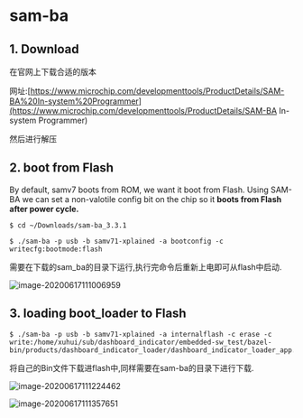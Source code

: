 # sam-ba

## 1. Download

在官网上下载合适的版本

网址:[https://www.microchip.com/developmenttools/ProductDetails/SAM-BA%20In-system%20Programmer](https://www.microchip.com/developmenttools/ProductDetails/SAM-BA In-system Programmer)

然后进行解压

## 2. boot from Flash

By default, samv7 boots from ROM, we want it boot from Flash. Using SAM-BA we can set a non-valotile config bit on the chip so it **boots from Flash after power cycle.**

```
$ cd ~/Downloads/sam-ba_3.3.1
```

```
$ ./sam-ba -p usb -b samv71-xplained -a bootconfig -c writecfg:bootmode:flash
```

需要在下载的sam_ba的目录下运行,执行完命令后重新上电即可从flash中启动.

![image-20200617111006959](/home/xuhui/.config/Typora/typora-user-images/image-20200617111006959.png)

## 3. loading boot_loader to Flash

```
$ ./sam-ba -p usb -b samv71-xplained -a internalflash -c erase -c write:/home/xuhui/sub/dashboard_indicator/embedded-sw_test/bazel-bin/products/dashboard_indicator_loader/dashboard_indicator_loader_app.bin 
```

将自己的Bin文件下载进flash中,同样需要在sam-ba的目录下进行下载.

![image-20200617111224462](/home/xuhui/.config/Typora/typora-user-images/image-20200617111224462.png)

![image-20200617111357651](/home/xuhui/.config/Typora/typora-user-images/image-20200617111357651.png)

